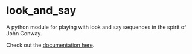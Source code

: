 # look_and_say
A python module for playing with look and say sequences in the spirit of John Conway.

Check out the [documentation here](https://jonnycomes.github.io/look-and-say/html/look_and_say.html).